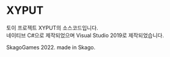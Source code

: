 # XYPUT
토이 프로젝트 XYPUT의 소스코드입니다.\
네이티브 C#으로 제작되었으며 Visual Studio 2019로 제작되었습니다.

SkagoGames 2022. made in Skago.

